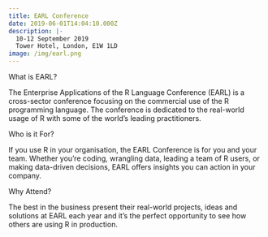 ```yaml
---
title: EARL Conference
date: 2019-06-01T14:04:10.000Z
description: |-
  10-12 September 2019
  Tower Hotel, London, E1W 1LD
image: /img/earl.png
---
```

What is EARL?

The Enterprise Applications of the R Language Conference (EARL) is a cross-sector conference focusing on the commercial use of the R programming language. The conference is dedicated to the real-world usage of R with some of the world’s leading practitioners.

Who is it For?

If you use R in your organisation, the EARL Conference is for you and your team. Whether you’re coding, wrangling data, leading a team of R users, or making data-driven decisions, EARL offers insights you can action in your company.

Why Attend?

The best in the business present their real-world projects, ideas and solutions at EARL each year and it’s the perfect opportunity to see how others are using R in production.
